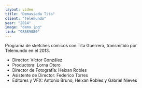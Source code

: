 ```yaml
---
layout: video
title: "Demasiada Tita"
client: "Telemundo"
year: "2014"
image: "demo.jpg"
link: "98589080"
---
```

Programa de sketches cómicos con Tita Guerrero, transmitido por Telemundo en el 2013.

- Director: Víctor González
- Productora: Lorna Otero
- Director de Fotografía: Heixan Robles
- Asistente de Director: Federico Torres
- Editores y VFX: Antonio Bruno, Heixan Robles y Gabriel Nieves